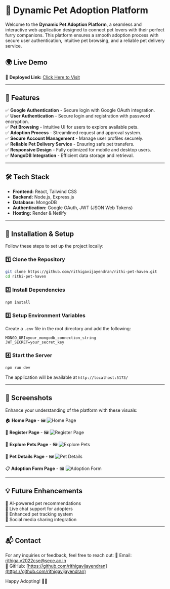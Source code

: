 # 🐾 Dynamic Pet Adoption Platform

Welcome to the **Dynamic Pet Adoption Platform**, a seamless and interactive web application designed to connect pet lovers with their perfect furry companions. This platform ensures a smooth adoption process with secure user authentication, intuitive pet browsing, and a reliable pet delivery service.

## 🌍 Live Demo
🚀 **Deployed Link:** [Click Here to Visit](https://rithi-pet-haven-web.netlify.app/)

---

## 📌 Features
✅ **Google Authentication** - Secure login with Google OAuth integration.  
✅ **User Authentication** - Secure login and registration with password encryption.  
✅ **Pet Browsing** - Intuitive UI for users to explore available pets.  
✅ **Adoption Process** - Streamlined request and approval system.  
✅ **Secure Account Management** - Manage user profiles securely.  
✅ **Reliable Pet Delivery Service** - Ensuring safe pet transfers.  
✅ **Responsive Design** - Fully optimized for mobile and desktop users.  
✅ **MongoDB Integration** - Efficient data storage and retrieval.  

---

## 🛠️ Tech Stack
- **Frontend:** React, Tailwind CSS
- **Backend:** Node.js, Express.js
- **Database:** MongoDB
- **Authentication:** Google OAuth, JWT (JSON Web Tokens)
- **Hosting:** Render & Netlify

---

## 🚀 Installation & Setup
Follow these steps to set up the project locally:

### 1️⃣ Clone the Repository
```bash
git clone https://github.com/rithigavijayendran/rithi-pet-haven.git
cd rithi-pet-haven
```

### 2️⃣ Install Dependencies
```bash
npm install
```

### 3️⃣ Setup Environment Variables
Create a `.env` file in the root directory and add the following:
```env
MONGO_URI=your_mongodb_connection_string
JWT_SECRET=your_secret_key
```

### 4️⃣ Start the Server
```bash
npm run dev
```
The application will be available at `http://localhost:5173/`

---

## 📸 Screenshots
Enhance your understanding of the platform with these visuals:

🏠 **Home Page** - 🖼️ ![Home Page](https://media-hosting.imagekit.io//4913f7ef57624bb2/Screenshot%202025-03-20%20093252.png?Expires=1837053053&Key-Pair-Id=K2ZIVPTIP2VGHC&Signature=0YPguCOGrVNRu7KduwmQNGlvjfojszZG0HIJQLTTMJIu8~EmO2V6OHKXdQP3pVy299VrS4GPYiEY8dxMI0Vw-NBwiJdbiLAcbbBMKyH9ysEcJaL9kZ55ReOlblllw~Lh3M-Zky4-hB~HyJJG595w~2KYYqOMwi04BXPdVmxn44IMmVoh124ZTgfO6aCrshLXQU0TUZQ-Hvpew~9UuJeGI0752l7X~Wxoc-XwHe1nBCdg-0HiKaVHr0hb6p1Yh4Ah5ghnIxxOiau-R7P4Wr~eOB53HVIoOJw0fm6jM-ZfO7NHJtkqRGkxGn~hXSgXrx9u8NW-SwmsYxRo8ykCctI51g__) 
 
📝 **Register Page** - 🖼️ ![Register Page](https://media-hosting.imagekit.io//6cd8a3f2eeb84fa8/Screenshot%202025-03-20%20093959.png?Expires=1837053019&Key-Pair-Id=K2ZIVPTIP2VGHC&Signature=Qr-Pr3qUPjNNI3aya7cmDnZqDdT5jQSItrvwMoiKX32K~LgaQyarWO53UmDwGAwu0DwZD6MUZ5BwJ2xt-xmRErCtR4EfK276twGdL0zeVjU5cjfLYdOkp-C8sUCErol2yJu5oYG2Bh7xM4VeC2Zv1Iq35DfzH2h3z09j5FRE4n2WxrttW~~TZLB3y-DO69ZVLldTmygv4N~nDi6TrKnR16GUISYH6sDXP~MM0nwWVQtzZ~mfcAd9X~ZL5SEX2lx0k3DOvpJ9NjrQVRKoaR4i~e243QOgRr7fI5PNXw5ewuaAtRH08HkFAYsHTh69-kHVC3~VWQmfIvG44htpuvlytA__)  

🐾 **Explore Pets Page** - 🖼️ ![Explore Pets](https://media-hosting.imagekit.io//5749250b78264197/Screenshot%202025-03-20%20093431.png?Expires=1837053019&Key-Pair-Id=K2ZIVPTIP2VGHC&Signature=OIGDynlY9Zs5p8ppVmZ41BMIyBaJrPhxI~Qc9ayDlQiKmiYe9TrvTkOTd7BUdxAgsvaQjmb9QQlpByFyo3xb87hyFuyhDUEdhMCPxQ4B1iWC61o1m5HtZUPzfLW7JWr2LatTbwULsYsGXv~a3PRnEWJY7XqQHU7e-LSR2cmWUGslInD4asw8V~wjqTig0iSncxV~4V2SeRDY5WM0ZGTWnQIN92mngYkOqCMXKXQEPPFbsWClCupY~s~TdSePN7SV94Bga8RObB2ZqsJgrPC-IQ~7GoturIie83m3CHJ597kYVMEiCCs3Lwq2qhHnUI4zBUSrmM7NHcszBs5ds6gGNw__)  

📄 **Pet Details Page** - 🖼️ ![Pet Details](https://media-hosting.imagekit.io//6a95ba7442d14cd5/Screenshot%202025-03-20%20093451.png?Expires=1837053019&Key-Pair-Id=K2ZIVPTIP2VGHC&Signature=sL5bsJk2CUCsbq25aleLoQ2U8Z4~L0Uf9m16NJNLAcM4TOK1Wt3mRNadoQrd~1mEQvNwB29iuUOikQDJJ4eWOINZrmp~moXoQt1DYHYLG6KNcS~Bd-ttUDSCYXpgNb23ILzg46hvjcVO~LsFYNxtkHkCb4cmVp7EvzIdDzS36~LEPfbQNxRqLYSGXIBNfbjV9PCJBsn98NqW7PUMv0Kng0-ZytG6C~FWk7xPGSVtUlJF7Y~aZ1gflBlqpO0g-~Kbkix4~boDs26DwcoOLdJNnZL~bX8oHnKGLVx26iFEvItuKgOJqQ1rq4rA62QVLAd5m-u3nc6B4zGT311dozldCg__)  

📋 **Adoption Form Page** - 🖼️ ![Adoption Form](https://media-hosting.imagekit.io//c5de39caf8b84c7a/Screenshot%202025-03-20%20093618.png?Expires=1837053019&Key-Pair-Id=K2ZIVPTIP2VGHC&Signature=GU-QESHmYT2O4ryiBK3eDULI1dNpixfhEOksVZd-4R4Cx-tYmHr3eNttlU1QSxyP6WRmGCzr1zTHQl1-1KSekFiv8TIllGaGNF91rRMfVK0N64uMdHUEKirqhwKVO3w03RQdO5v7GaBUAm7S7tq4GtLJ0TCeX7v08wIj1pAZ7svzmRcOy3CuQ37FOQrbX-z0BTt-2WwT9196JDYKcW8jy0Zyq3ecrF~nbUq-gF~dZS27A5ZGTqYnUZAUz1y-TMsz5fmyPOqBOcz2waRC0DvuT04cD3p2OGr0jyjUPo8Noyu6doWvLs-DyjvpuGyQokPdVPmdtSDbv4kR90OtftkL3w__)  

---

## 💡 Future Enhancements
🔹 AI-powered pet recommendations  
🔹 Live chat support for adopters  
🔹 Enhanced pet tracking system  
🔹 Social media sharing integration  

---

## 📬 Contact
For any inquiries or feedback, feel free to reach out:
📧 Email: [rithiga.v2022cse@sece.ac.in](mailto:rithiga.v2022cse@sece.ac.in)  
🐙 GitHub: [https://github.com/rithigavijayendran](https://github.com/rithigavijayendran)

Happy Adopting! 🐶🐱

